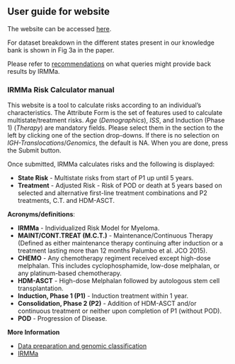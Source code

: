 ## User guide for website

The website can be accessed [here](https://irmma-risk-calculator.miami.edu).

For dataset breakdown in the different states present in our knowledge bank is shown in  Fig 3a in the paper.

Please refer to [recommendations](recommendations.pdf) on what queries might provide back results by IRMMa.

### IRMMa Risk Calculator manual

This website is a tool to calculate risks according to an individual’s characteristics. The Attribute Form is the set of features used to calculate multistate/treatment risks. *Age* (*Demographics*), *ISS*, and Induction (Phase 1) (*Therapy*) are mandatory fields. Please select them in the section to the left by clicking one of the section drop-downs. If there is no selection on *IGH-Translocations*/*Genomics*, the default is NA. When you are done, press the Submit button.

Once submitted, IRMMa calculates risks and the following is displayed:

* **State Risk** - Multistate risks from start of P1 up until 5 years.
* **Treatment** - Adjusted Risk - Risk of POD or death at 5 years based on selected and alternative first-line treatment combinations and P2 treatments, C.T. and HDM-ASCT.

**Acronyms/definitions**:

* **IRMMa** - Individualized Risk Model for Myeloma.
* **MAINT/CONT.TREAT (M.C.T.)** - Maintenance/Continuous Therapy (Defined as either maintenance therapy continuing after induction or a treatment lasting more than 12 months Palumbo et al. JCO 2015).
* **CHEMO** - Any chemotherapy regiment received except high-dose melphalan. This includes cyclophosphamide, low-dose melphalan, or any platinum-based chemotherapy.
* **HDM-ASCT** - High-dose Melphalan followed by autologous stem cell transplantation.
* **Induction, Phase 1 (P1)** - Induction treatment within 1 year.
* **Consolidation, Phase 2 (P2)** - Addition of HDM-ASCT and/or continuous treatment or neither upon completion of P1 (without POD).
* **POD** - Progression of Disease.

**More Information**
* [Data preparation and genomic classification](https://github.com/UM-Myeloma-Genomics/GCP_MM/tree/main/genomic)
* [IRMMa](https://github.com/UM-Myeloma-Genomics/GCP_MM/tree/main/prognostication)
